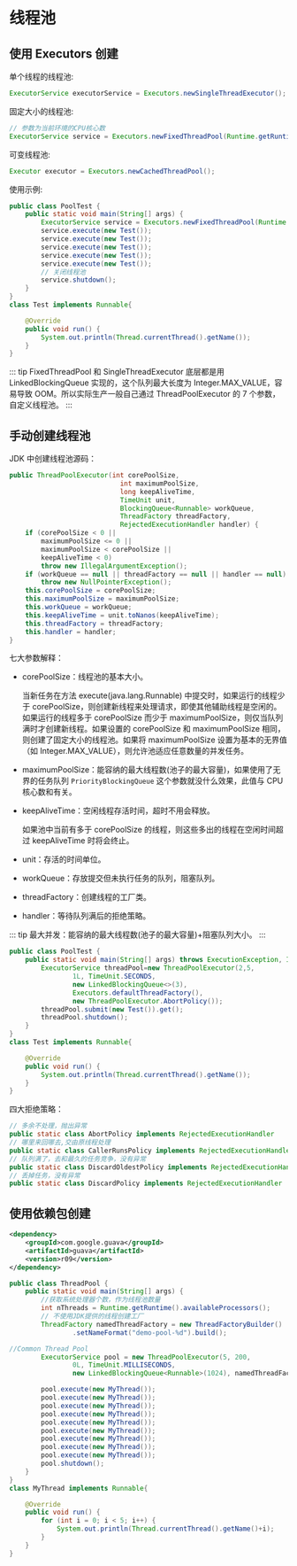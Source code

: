 # 线程池

## 使用 Executors 创建

单个线程的线程池:

```java
ExecutorService executorService = Executors.newSingleThreadExecutor();
```

固定大小的线程池:

```java
// 参数为当前环境的CPU核心数
ExecutorService service = Executors.newFixedThreadPool(Runtime.getRuntime().availableProcessors());
```

可变线程池:

```java
Executor executor = Executors.newCachedThreadPool();
```

使用示例:

```java
public class PoolTest {
    public static void main(String[] args) {
        ExecutorService service = Executors.newFixedThreadPool(Runtime.getRuntime().availableProcessors());
        service.execute(new Test());
        service.execute(new Test());
        service.execute(new Test());
        service.execute(new Test());
        service.execute(new Test());
        // 关闭线程池
        service.shutdown();
    }
}
class Test implements Runnable{

    @Override
    public void run() {
        System.out.println(Thread.currentThread().getName());
    }
}
```

::: tip
FixedThreadPool 和 SingleThreadExecutor 底层都是用 LinkedBlockingQueue 实现的，这个队列最大长度为 Integer.MAX_VALUE，容易导致 OOM。所以实际生产一般自己通过 ThreadPoolExecutor 的 7 个参数，自定义线程池。
:::

## 手动创建线程池

JDK 中创建线程池源码：

```java
public ThreadPoolExecutor(int corePoolSize,
                            int maximumPoolSize,
                            long keepAliveTime,
                            TimeUnit unit,
                            BlockingQueue<Runnable> workQueue,
                            ThreadFactory threadFactory,
                            RejectedExecutionHandler handler) {
    if (corePoolSize < 0 ||
        maximumPoolSize <= 0 ||
        maximumPoolSize < corePoolSize ||
        keepAliveTime < 0)
        throw new IllegalArgumentException();
    if (workQueue == null || threadFactory == null || handler == null)
        throw new NullPointerException();
    this.corePoolSize = corePoolSize;
    this.maximumPoolSize = maximumPoolSize;
    this.workQueue = workQueue;
    this.keepAliveTime = unit.toNanos(keepAliveTime);
    this.threadFactory = threadFactory;
    this.handler = handler;
}
```

七大参数解释：

- corePoolSize：线程池的基本大小。

  当新任务在方法 execute(java.lang.Runnable) 中提交时，如果运行的线程少于 corePoolSize，则创建新线程来处理请求，即使其他辅助线程是空闲的。如果运行的线程多于 corePoolSize 而少于 maximumPoolSize，则仅当队列满时才创建新线程。如果设置的 corePoolSize 和 maximumPoolSize 相同，则创建了固定大小的线程池。如果将 maximumPoolSize 设置为基本的无界值（如 Integer.MAX_VALUE），则允许池适应任意数量的并发任务。

- maximumPoolSize：能容纳的最大线程数(池子的最大容量)，如果使用了无界的任务队列 `PriorityBlockingQueue` 这个参数就没什么效果，此值与 CPU 核心数和有关。
- keepAliveTime：空闲线程存活时间，超时不用会释放。

  如果池中当前有多于 corePoolSize 的线程，则这些多出的线程在空闲时间超过 keepAliveTime 时将会终止。

- unit：存活的时间单位。
- workQueue：存放提交但未执行任务的队列，阻塞队列。
- threadFactory：创建线程的工厂类。
- handler：等待队列满后的拒绝策略。

::: tip
最大并发：能容纳的最大线程数(池子的最大容量)+阻塞队列大小。
:::

```java
public class PoolTest {
    public static void main(String[] args) throws ExecutionException, InterruptedException {
        ExecutorService threadPool=new ThreadPoolExecutor(2,5,
                1L, TimeUnit.SECONDS,
                new LinkedBlockingQueue<>(3),
                Executors.defaultThreadFactory(),
                new ThreadPoolExecutor.AbortPolicy());
        threadPool.submit(new Test()).get();
        threadPool.shutdown();
    }
}
class Test implements Runnable{

    @Override
    public void run() {
        System.out.println(Thread.currentThread().getName());
    }
}
```

四大拒绝策略：

```java
// 多余不处理，抛出异常
public static class AbortPolicy implements RejectedExecutionHandler
// 哪里来回哪去,交由原线程处理
public static class CallerRunsPolicy implements RejectedExecutionHandler
// 队列满了，去和最久的任务竞争，没有异常
public static class DiscardOldestPolicy implements RejectedExecutionHandler
// 丢掉任务，没有异常
public static class DiscardPolicy implements RejectedExecutionHandler
```

## 使用依赖包创建

```xml
<dependency>
    <groupId>com.google.guava</groupId>
    <artifactId>guava</artifactId>
    <version>r09</version>
</dependency>
```

```java
public class ThreadPool {
    public static void main(String[] args) {
        //获取系统处理器个数，作为线程池数量
        int nThreads = Runtime.getRuntime().availableProcessors();
        // 不使用JDK提供的线程创建工厂
        ThreadFactory namedThreadFactory = new ThreadFactoryBuilder()
                .setNameFormat("demo-pool-%d").build();

//Common Thread Pool
        ExecutorService pool = new ThreadPoolExecutor(5, 200,
                0L, TimeUnit.MILLISECONDS,
                new LinkedBlockingQueue<Runnable>(1024), namedThreadFactory, new ThreadPoolExecutor.AbortPolicy());

        pool.execute(new MyThread());
        pool.execute(new MyThread());
        pool.execute(new MyThread());
        pool.execute(new MyThread());
        pool.execute(new MyThread());
        pool.execute(new MyThread());
        pool.execute(new MyThread());
        pool.execute(new MyThread());
        pool.execute(new MyThread());
        pool.shutdown();
    }
}
class MyThread implements Runnable{

    @Override
    public void run() {
        for (int i = 0; i < 5; i++) {
            System.out.println(Thread.currentThread().getName()+i);
        }
    }
}
```
